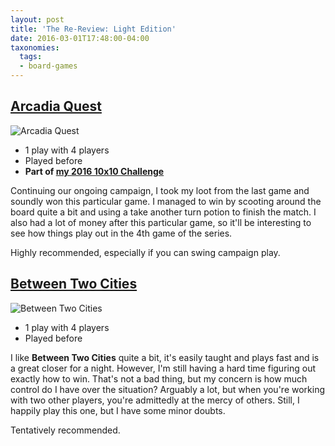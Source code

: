 ```yaml
---
layout: post
title: 'The Re-Review: Light Edition'
date: 2016-03-01T17:48:00-04:00
taxonomies:
  tags:
  - board-games
---
```

## [Arcadia Quest](https://boardgamegeek.com/boardgame/155068/arcadia-quest)

![Arcadia Quest](/covers/arcadia-quest.jpg)

- 1 play with 4 players
- Played before
- **Part of [my 2016 10x10 Challenge](https://boardgamegeek.com/geeklist/202712/wesbakers-2016-10x10-hardcore-challenge)**

Continuing our ongoing campaign, I took my loot from the last game and soundly won this particular game. I managed to win by scooting around the board quite a bit and using a take another turn potion to finish the match. I also had a lot of money after this particular game, so it'll be interesting to see how things play out in the 4th game of the series.

Highly recommended, especially if you can swing campaign play.

## [Between Two Cities](https://boardgamegeek.com/boardgame/168435/between-two-cities)

![Between Two Cities](/covers/between-two-cities.jpg)

- 1 play with 4 players
- Played before

I like **Between Two Cities** quite a bit, it's easily taught and plays fast and is a great closer for a night. However, I'm still having a hard time figuring out exactly how to win. That's not a bad thing, but my concern is how much control do I have over the situation? Arguably a lot, but when you're working with two other players, you're admittedly at the mercy of others. Still, I happily play this one, but I have some minor doubts.

Tentatively recommended.

